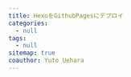 ```yaml
---
title: HexoをGithubPagesにデプロイ
categories:
  - null
tags:
  - null
sitemap: true
coauthor: Yuto Uehara
---
```

